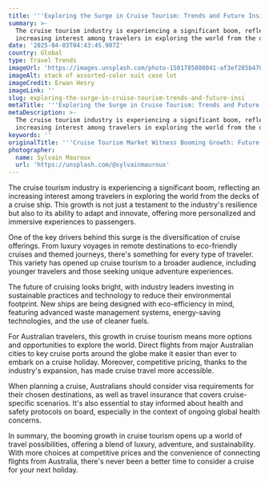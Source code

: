 ```yaml
---
title: '''Exploring the Surge in Cruise Tourism: Trends and Future Insights'''
summary: >-
  The cruise tourism industry is experiencing a significant boom, reflecting an
  increasing interest among travelers in exploring the world from the deck...
date: '2025-04-03T04:43:45.907Z'
country: Global
type: Travel Trends
imageUrl: 'https://images.unsplash.com/photo-1501785888041-af3ef285b470'
imageAlt: stack of assorted-color suit case lot
imageCredit: Erwan Hesry
imageLink: ''
slug: exploring-the-surge-in-cruise-tourism-trends-and-future-insi
metaTitle: '''Exploring the Surge in Cruise Tourism: Trends and Future Insights'''
metaDescription: >-
  The cruise tourism industry is experiencing a significant boom, reflecting an
  increasing interest among travelers in exploring the world from the deck...
keywords: ''
originalTitle: '''Cruise Tourism Market Witness Booming Growth: Future Demand, - openPR.com'''
photographer:
  name: Sylvain Mauroux
  url: 'https://unsplash.com/@sylvainmauroux'
---
```







The cruise tourism industry is experiencing a significant boom, reflecting an increasing interest among travelers in exploring the world from the decks of a cruise ship. This growth is not just a testament to the industry's resilience but also to its ability to adapt and innovate, offering more personalized and immersive experiences to passengers.

One of the key drivers behind this surge is the diversification of cruise offerings. From luxury voyages in remote destinations to eco-friendly cruises and themed journeys, there's something for every type of traveler. This variety has opened up cruise tourism to a broader audience, including younger travelers and those seeking unique adventure experiences.

The future of cruising looks bright, with industry leaders investing in sustainable practices and technology to reduce their environmental footprint. New ships are being designed with eco-efficiency in mind, featuring advanced waste management systems, energy-saving technologies, and the use of cleaner fuels.

For Australian travelers, this growth in cruise tourism means more options and opportunities to explore the world. Direct flights from major Australian cities to key cruise ports around the globe make it easier than ever to embark on a cruise holiday. Moreover, competitive pricing, thanks to the industry's expansion, has made cruise travel more accessible.

When planning a cruise, Australians should consider visa requirements for their chosen destinations, as well as travel insurance that covers cruise-specific scenarios. It's also essential to stay informed about health and safety protocols on board, especially in the context of ongoing global health concerns.

In summary, the booming growth in cruise tourism opens up a world of travel possibilities, offering a blend of luxury, adventure, and sustainability. With more choices at competitive prices and the convenience of connecting flights from Australia, there's never been a better time to consider a cruise for your next holiday.
